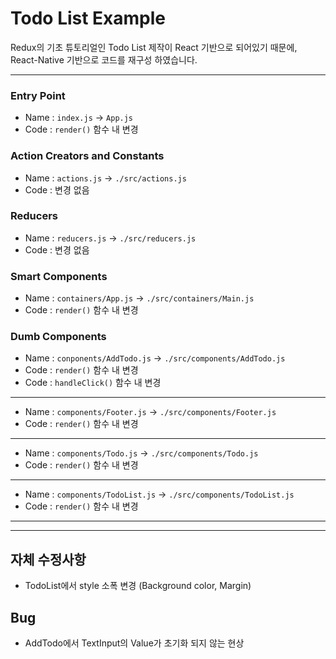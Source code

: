 # Todo List Example

Redux의 기초 튜토리얼인 Todo List 제작이 React 기반으로 되어있기 때문에, React-Native 기반으로 코드를 재구성 하였습니다.

---
### Entry Point
- Name : `index.js` -> `App.js`
- Code : `render()` 함수 내 변경

### Action Creators and Constants
- Name : `actions.js` -> `./src/actions.js`
- Code : 변경 없음

### Reducers
- Name : `reducers.js` -> `./src/reducers.js`
- Code : 변경 없음

### Smart Components
- Name : `containers/App.js` -> `./src/containers/Main.js`
- Code : `render()` 함수 내 변경

### Dumb Components
- Name : `conponents/AddTodo.js` -> `./src/components/AddTodo.js`
- Code : `render()` 함수 내 변경
- Code : `handleClick()` 함수 내 변경
---
- Name : `components/Footer.js` -> `./src/components/Footer.js`
- Code : `render()` 함수 내 변경
---
- Name : `components/Todo.js` -> `./src/components/Todo.js`
- Code : `render()` 함수 내 변경
---
- Name : `components/TodoList.js` -> `./src/components/TodoList.js`
- Code : `render()` 함수 내 변경

---
---
## 자체 수정사항
- TodoList에서 style 소폭 변경 (Background color, Margin)

## Bug
- AddTodo에서 TextInput의 Value가 초기화 되지 않는 현상